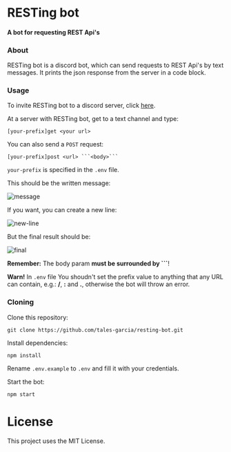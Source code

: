 # RESTing bot
#### A bot for requesting REST Api's

### About

RESTing bot is a discord bot, which can send requests to REST Api's by text messages. It prints the json response from the server in a code block.

### Usage

To invite RESTing bot to a discord server, click [here](https://discord.com/api/oauth2/authorize?client_id=785489602143322134&permissions=2147568640&scope=applications.commands%20bot).

At a server with RESTing bot, get to a text channel and type:
```
[your-prefix]get <your url>
```

You can also send a `POST` request:
```
[your-prefix]post <url> ```<body>```
```

`your-prefix` is specified in the `.env` file.

This should be the written message:

![message](./docs/post-request.png)

If you want, you can create a new line:

![new-line](./docs/new-line-message.png)

But the final result should be:

![final](./docs/final-result-request.png)

**Remember:** The body param **must be surrounded by ```**!

**Warn!** In `.env` file You shoudn't set the prefix value to anything that any URL can contain, e.g.: **/**, **:** and **.**, otherwise the bot will throw an error.

### Cloning

Clone this repository:
```shell
git clone https://github.com/tales-garcia/resting-bot.git
```

Install dependencies:
```shell
npm install
```

Rename `.env.example` to `.env` and fill it with your credentials.

Start the bot:
```shell
npm start
```


# License

This project uses the MIT License.
